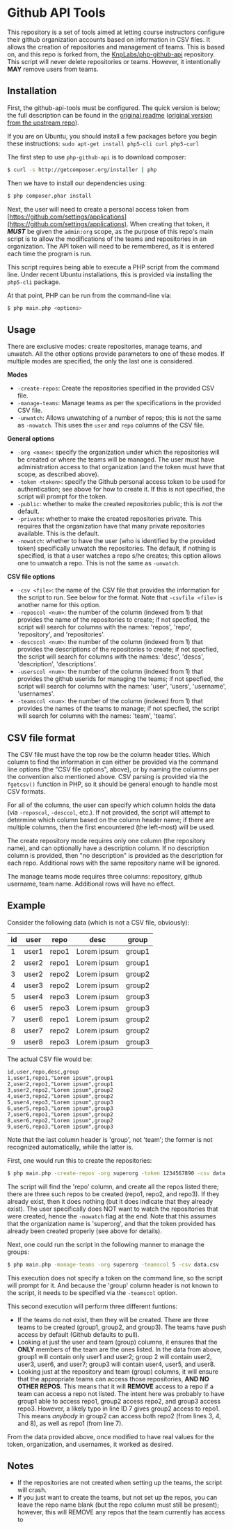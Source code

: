 Github API Tools
================

This repository is a set of tools aimed at letting course instructors configure their github organization accounts based on information in CSV files.  It allows the creation of repositories and management of teams.  This is based on, and this repo is forked from, the [KnpLabs/php-github-api](https://github.com/KnpLabs/php-github-api) repository.  This script will never delete repositories or teams.  However, it intentionally **MAY** remove users from teams.


Installation
------------

First, the github-api-tools must be configured.  The quick version is below; the full description can be found in the [original readme](https://raw.githubusercontent.com/aaronbloomfield/github-api-tools/master/readme-original.md) ([original version from the upstream repo](https://raw.githubusercontent.com/KnpLabs/php-github-api/master/README.markdown)).

If you are on Ubuntu, you should install a few packages before you begin these instructions: `sudo apt-get install php5-cli curl php5-curl`

The first step to use `php-github-api` is to download composer:

```bash
$ curl -s http://getcomposer.org/installer | php
```

Then we have to install our dependencies using:
```bash
$ php composer.phar install
```

Next, the user will need to create a personal access token from [https://github.com/settings/applications](https://github.com/settings/applications).  When creating that token, it ***MUST*** be given the `admin:org` scope, as the purpose of this repo's main script is to allow the modifications of the teams and repositories in an organization.  The API token will need to be remembered, as it is entered each time the program is run.

This script requires being able to execute a PHP script from the command line.  Under recent Ubuntu installations, this is provided via installing the `php5-cli` package.

At that point, PHP can be run from the command-line via:

```bash
$ php main.php <options>
```

Usage
-----

There are exclusive modes: create repositories, manage teams, and unwatch.  All the other options provide parameters to one of these modes.  If multiple modes are specified, the only the last one is considered.

**Modes**

* `-create-repos`: Create the repositories specified in the provided CSV file.
* `-manage-teams`: Manage teams as per the specifications in the provided CSV file.
* `-unwatch`: Allows unwatching of a number of repos; this is not the same as `-nowatch`.  This uses the `user` and `repo` columns of the CSV file.

**General options**

* `-org <name>`: specify the organization under which the repositories will be created or where the teams will be managed.  The user must have administration access to that organization (and the token must have that scope, as described above).
* `-token <token>`: specify the Github personal access token to be used for authentication; see above for how to create it.  If this is not specified, the script will prompt for the token.
* `-public`: whether to make the created repositories public; this is *not* the default.
* `-private`: whether to make the created repositories private.  This requires that the organization have that many private repositories available.  This is the default.
* `-nowatch`: whether to have the user (who is identified by the provided token) specifically unwatch the repositories.  The default, if nothing is specified, is that a user watches a repo s/he creates; this option allows one to unwatch a repo.  This is not the same as `-unwatch`.

**CSV file options**

* `-csv <file>`: the name of the CSV file that provides the information for the script to run.  See below for the format.  Note that `-csvfile <file>` is another name for this option.
* `-reposcol <num>`: the number of the column (indexed from 1) that provides the name of the repositories to create; if not specfied, the script will search for columns with the names: 'repos', 'repo', 'repository', and 'repositories'.
* `-descscol <num>`: the number of the column (indexed from 1) that provides the descriptions of the repositories to create; if not specfied, the script will search for columns with the names: 'desc', 'descs', 'description', 'descriptions'.
* `-userscol <num>`: the number of the column (indexed from 1) that provides the github userids for managing the teams; if not specfied, the script will search for columns with the names: 'user', 'users', 'username', 'usernames'.
* `-teamscol <num>`: the number of the column (indexed from 1) that provides the names of the teams to manage; if not specfied, the script will search for columns with the names: 'team', 'teams'.

CSV file format
---------------

The CSV file must have the top row be the column header titles.  Which column to find the information in can either be provided via the command line options (the "CSV file options", above), or by naming the columns per the convention also mentioned above.  CSV parsing is provided via the `fgetcsv()` function in PHP, so it should be general enough to handle most CSV formats.

For all of the columns, the user can specify which column holds the data (via `-reposcol`, `-desccol`, etc.).  If not provided, the script will attempt to determine which column based on the column header name; if there are multiple columns, then the first encountered (the left-most) will be used.

The create repository mode requires only one column (the repository name), and can optionally have a description column.  If no description column is provided, then "no description" is provided as the description for each repo.  Additional rows with the same repository name will be ignored.

The manage teams mode requires three columns: repository, github username, team name.  Additional rows will have no effect.


Example
-------

Consider the following data (which is not a CSV file, obviously):


id | user  | repo  | desc        | group
---|-------|-------|-------------|-------
1  | user1 | repo1 | Lorem ipsum | group1
2  | user2 | repo1 | Lorem ipsum | group1
3  | user2 | repo2 | Lorem ipsum | group2
4  | user3 | repo2 | Lorem ipsum | group2
5  | user4 | repo3 | Lorem ipsum | group3
6  | user5 | repo3 | Lorem ipsum | group3
7  | user6 | repo1 | Lorem ipsum | group2
8  | user7 | repo2 | Lorem ipsum | group2
9  | user8 | repo3 | Lorem ipsum | group3

The actual CSV file would be:

```
id,user,repo,desc,group
1,user1,repo1,"Lorem ipsum",group1
2,user2,repo1,"Lorem ipsum",group1
3,user2,repo2,"Lorem ipsum",group2
4,user3,repo2,"Lorem ipsum",group2
5,user4,repo3,"Lorem ipsum",group3
6,user5,repo3,"Lorem ipsum",group3
7,user6,repo1,"Lorem ipsum",group2
8,user6,repo2,"Lorem ipsum",group2
9,user6,repo3,"Lorem ipsum",group3
```

Note that the last column header is 'group', not 'team'; the former is not recognized automatically, while the latter is.

First, one would run this to create the repositories:

```bash
$ php main.php -create-repos -org superorg -token 1234567890 -csv data.csv -nowatch
```

The script will find the 'repo' column, and create all the repos listed there; there are three such repos to be created (repo1, repo2, and repo3).  If they already exist, then it does nothing (but it does indicate that they already exist).  The user specifically does NOT want to watch the repositories that were created, hence the `-nowatch` flag at the end.  Note that this assumes that the organization name is 'superorg', and that the token provided has already been created properly (see above for details).

Next, one could run the script in the following manner to manage the groups:

```bash
$ php main.php -manage-teams -org superorg -teamscol 5 -csv data.csv
```

This execution does not specify a token on the command line, so the script will prompt for it.  And because the 'group' column header is not known to the script, it needs to be specified via the `-teamscol` option.

This second execution will perform three different funtions:

* If the teams do not exist, then they will be created.  There are three teams to be created (group1, group2, and group3).  The teams have push access by default (Github defaults to pull).
* Looking at just the user and team (group) columns, it ensures that the **ONLY** members of the team are the ones listed.  In the data from above, group1 will contain only user1 and user2; group 2 will contain user2, user3, user6, and user7; group3 will contain user4, user5, and user8.
* Looking just at the repository and team (group) columns, it will ensure that the appropriate teams can access those repositories, **AND NO OTHER REPOS**.  This means that it will **REMOVE** access to a repo if a team can access a repo not listed.  The intent here was probably to have group1 able to access repo1, group2 access repo2, and group3 access repo3.  However, a likely typo in line ID 7 gives group2 access to repo1.  This means *anybody* in group2 can access both repo2 (from lines 3, 4, and 8), as well as repo1 (from line 7).

From the data provided above, once modified to have real values for the token, organization, and usernames, it worked as desired.

Notes
-----

* If the repositories are not created when setting up the teams, the script will crash.
* If you just want to create the teams, but not set up the repos, you can leave the repo name blank (but the repo column must still be present); however, this will REMOVE any repos that the team currently has access to

